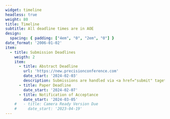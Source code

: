 ```yaml
---
widget: timeline
headless: true
weight: 80
title: Timeline
subtitle: All deadline times are in AOE
design:
  spacing: { padding: ["4em", "0", "2em", "0"] }
date_format: '2006-01-02'
item:
  - title: Submission Deadlines
    weigth: 2
    item:
      - title: Abstract Deadline
        url: 'https://new.precisionconference.com'
        date_start: '2024-02-03'
        description: Submissions are handled via <a href="submit" taget="_blank">PCS</a>.
      - title: Paper Deadline
        date_start: '2024-02-07'
      - title: Notification of Acceptance
        date_start: '2024-03-05'
    #   - title: Camera Ready Version Due
    #     date_start: '2023-04-19'
---
```

